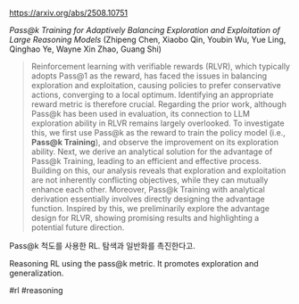 https://arxiv.org/abs/2508.10751

*Pass@k Training for Adaptively Balancing Exploration and Exploitation of Large Reasoning Models* (Zhipeng Chen, Xiaobo Qin, Youbin Wu, Yue Ling, Qinghao Ye, Wayne Xin Zhao, Guang Shi)

> Reinforcement learning with verifiable rewards (RLVR), which typically adopts Pass@1 as the reward, has faced the issues in balancing exploration and exploitation, causing policies to prefer conservative actions, converging to a local optimum. Identifying an appropriate reward metric is therefore crucial. Regarding the prior work, although Pass@k has been used in evaluation, its connection to LLM exploration ability in RLVR remains largely overlooked. To investigate this, we first use Pass@k as the reward to train the policy model (i.e., $\textbf{Pass@k Training}$), and observe the improvement on its exploration ability. Next, we derive an analytical solution for the advantage of Pass@k Training, leading to an efficient and effective process. Building on this, our analysis reveals that exploration and exploitation are not inherently conflicting objectives, while they can mutually enhance each other. Moreover, Pass@k Training with analytical derivation essentially involves directly designing the advantage function. Inspired by this, we preliminarily explore the advantage design for RLVR, showing promising results and highlighting a potential future direction.

Pass@k 척도를 사용한 RL. 탐색과 일반화를 촉진한다고.

Reasoning RL using the pass@k metric. It promotes exploration and generalization.

#rl #reasoning 